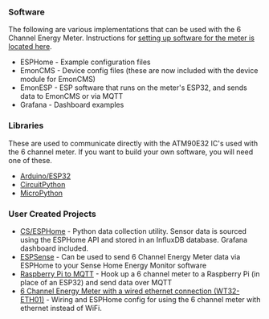 ### Software
The following are various implementations that can be used with the 6 Channel Energy Meter. Instructions for [setting up software for the meter is located here](https://github.com/CircuitSetup/Expandable-6-Channel-ESP32-Energy-Meter#setting-up-software).
- ESPHome - Example configuration files
- EmonCMS - Device config files (these are now included with the device module for EmonCMS)
- EmonESP - ESP software that runs on the meter's ESP32, and sends data to EmonCMS or via MQTT
- Grafana - Dashboard examples

### Libraries
These are used to communicate directly with the ATM90E32 IC's used with the 6 channel meter. If you want to build your own software, you will need one of these.
- [Arduino/ESP32](https://github.com/CircuitSetup/ATM90E32)
- [CircuitPython](https://github.com/BitKnitting/CircuitSetup_CircuitPython)
- [MicroPython](https://github.com/BitKnitting/CircuitSetup_micropython)

### User Created Projects
- [CS/ESPHome](https://github.com/sillygoose/cs_esphome) - Python data collection utility. Sensor data is sourced using the ESPHome API and stored in an InfluxDB database. Grafana dashboard included.
- [ESPSense](https://github.com/cbpowell/ESPSense) - Can be used to send 6 Channel Energy Meter data via ESPHome to your Sense Home Energy Monitor software
- [Raspberry Pi to MQTT](https://github.com/tsaitsai/circuitsetup_energy_to_mqtt) - Hook up a 6 channel meter to a Raspberry Pi (in place of an ESP32) and send data over MQTT
- [6 Channel Energy Meter with a wired ethernet connection (WT32-ETH01)](https://community.home-assistant.io/t/wt32-eth01-with-esphome-driving-circuitsetup-expandable-6-channel-esp32-energy-meter-main-board/709027) - Wiring and ESPHome config for using the 6 channel meter with ethernet instead of WiFi.
